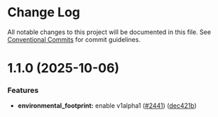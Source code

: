 # Change Log

All notable changes to this project will be documented in this file.
See [Conventional Commits](https://conventionalcommits.org) for commit guidelines.

# 1.1.0 (2025-10-06)

### Features

- **environmental_footprint:** enable v1alpha1 ([#2441](https://github.com/scaleway/scaleway-sdk-js/issues/2441)) ([dec421b](https://github.com/scaleway/scaleway-sdk-js/commit/dec421b7f42d91ec51b63c117764e5c3a606ddf7))
